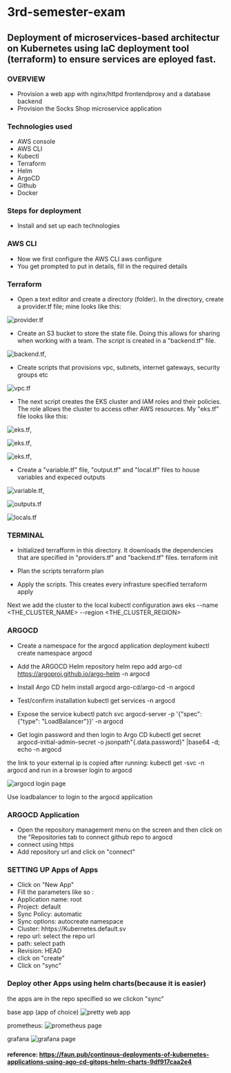 # 3rd-semester-exam
## Deployment of microservices-based architectur on Kubernetes using IaC deployment tool (terraform) to ensure services are eployed fast.

### OVERVIEW
- Provision a web app with nginx/httpd frontendproxy and a database backend
- Provision the Socks Shop microservice application

### Technologies used
- AWS console
- AWS CLI
- Kubectl
- Terraform
- Helm
- ArgoCD
- Github
- Docker

### Steps for deployment
- Install and set up each technologies

### AWS CLI
- Now we first configure the AWS CLI
aws configure
- You get prompted to put in details, fill in the required details

### Terraform
- Open a text editor and create a directory (folder). In the directory, create a provider.tf file; mine looks like this:

![provider.tf](https://github.com/Ekoyon/3rd-semester-exam/blob/main/provider.tf.png) 

- Create an S3 bucket to store the state file. Doing this allows for sharing when working with a team.
The script is created in a "backend.tf" file.

![backend.tf](https://github.com/Ekoyon/3rd-semester-exam/blob/main/backend.tf.png),

- Create scripts that provisions vpc, subnets, internet gateways, security groups etc

![vpc.tf](https://github.com/Ekoyon/3rd-semester-exam/blob/main/vpc.tf.png)

- The next script creates the EKS cluster and IAM roles and their policies. The role allows the cluster to access other AWS resources. My "eks.tf" file looks like this:

![eks.tf](https://github.com/Ekoyon/3rd-semester-exam/blob/main/eks.tf.png),

![eks.tf](https://github.com/Ekoyon/3rd-semester-exam/blob/main/eks2.tf.png),

![eks.tf](https://github.com/Ekoyon/3rd-semester-exam/blob/main/eks3.tf.png),

- Create a "variable.tf" file, "output.tf" and "local.tf" files to house variables and expeced outputs

![variable.tf](https://github.com/Ekoyon/3rd-semester-exam/blob/main/variabler.tf.png),

![outputs.tf](https://github.com/Ekoyon/3rd-semester-exam/blob/main/outputs.tf.png)

![locals.tf](https://github.com/Ekoyon/3rd-semester-exam/blob/main/locals.tf.png)

### TERMINAL
- Initialized terrafform in this directory. It downloads the dependencies that are specified in "providers.tf" and "backend.tf" files.
terraform init

- Plan the scripts
terraform plan

- Apply the scripts. This creates every infrasture specified
terraform apply

Next we add the cluster to the local kubectl configuration
aws eks --name <THE_CLUSTER_NAME> --region <THE_CLUSTER_REGION>

### ARGOCD
- Create a namespace for the argocd application deployment
kubectl create namespace argocd

- Add the ARGOCD Helm repository
helm repo add argo-cd https://argoproj.github.io/argo-helm -n argocd

- Install Argo CD
helm install argocd argo-cd/argo-cd -n argocd

- Test/confirm installation
kubectl get services -n argocd

- Expose the service
kubectl patch svc argocd-server -p '{"spec": {"type": "LoadBalancer"}}' -n argocd

- Get login password and then login to Argo CD
kubectl get secret argocd-initial-admin-secret -o jsonpath"{.data.password}" |base64 -d; echo -n argocd

the link to your external ip is copied after running: kubectl get -svc -n argocd and run in a browser
login to argocd

![argocd login page](https://github.com/Ekoyon/3rd-semester-exam/blob/main/argocd.ekoyon.me%20.jpg)

Use loadbalancer to login to the argocd application

### ARGOCD Application
- Open the repository management menu on the screen and then click on the "Repositories tab to connect github repo to argocd
- connect using https
- Add repository url and click on "connect"

### SETTING UP Apps of Apps
- Click on "New App"
- Fill the parameters like so :
- Application name: root
- Project: default
- Sync Policy: automatic
- Sync options: autocreate namespace
- Cluster: hhtps://Kubernetes.default.sv
- repo url: select the repo url
- path: select path
- Revision: HEAD
- click on "create"
- Click on "sync"

### Deploy other Apps using helm charts(because it is easier)
the apps are in the repo specified so we clickon "sync"

base app (app of choice)
![pretty web app](https://github.com/Ekoyon/3rd-semester-exam/blob/main/motion.ekoyon.me%20.jpg)

prometheus:
![prometheus page](https://github.com/Ekoyon/3rd-semester-exam/blob/main/prometheus.ekoyon.me%20.jpg)

grafana
![grafana page](https://github.com/Ekoyon/3rd-semester-exam/blob/main/grafana.ekoyon.me%20.jpg)


#### reference: https://faun.pub/continous-deployments-of-kubernetes-applications-using-ago-cd-gitops-helm-charts-9df917caa2e4

